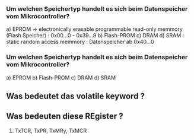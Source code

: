 
### Um welchen Speichertyp handelt es sich beim Datenspeicher vom Mikrocontroller? 
a) EPROM -> electronically erasable programmable read-only memmory (Flash Speicher) : 0x00...0 - 0x39...9
b) Flash-PROM 
c) DRAM 
d) SRAM : static random access memmory : Datenspeicher ab 0x40...0


### Um welchen Speichertyp handelt es sich beim Datenspeicher vom Mikrocontroller? 
a) EPROM 
b) Flash-PROM 
c) DRAM 
d) SRAM 


## Was bedeutet das volatile keyword ? 




## Was bedeuten diese REgister ?
1. TxTCR, TxPR, TxMRy, TxMCR


